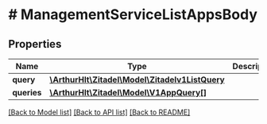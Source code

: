 # # ManagementServiceListAppsBody

## Properties

Name | Type | Description | Notes
------------ | ------------- | ------------- | -------------
**query** | [**\ArthurHlt\Zitadel\Model\Zitadelv1ListQuery**](Zitadelv1ListQuery.md) |  | [optional]
**queries** | [**\ArthurHlt\Zitadel\Model\V1AppQuery[]**](V1AppQuery.md) |  | [optional]

[[Back to Model list]](../../README.md#models) [[Back to API list]](../../README.md#endpoints) [[Back to README]](../../README.md)
